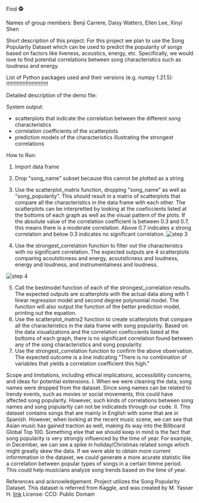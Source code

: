 Find 🕵️

Names of group members: Benji Carrere, Daisy Watters, Ellen Lee, Xinyi Shen 

Short description of this project: For this project we plan to use the Song Popularity Dataset which can be used to predict the popularity of songs based on factors like liveness, acoustics, energy, etc. Specifically, we would love to find potential correlations between song characteristics such as loudness and energy. 

List of Python packages used and their versions (e.g. numpy 1.21.5): !!!!!!!!!!!!!!!!!!!!!!!!!!!!

Detailed description of the demo file:

System output: 
 - scatterplots that indicate the correlation between the different song characteristics
 - correlation coefficients of the scatterplots
 - prediction models of the characteristics illustrating the strongest correlations 

How to Run:
1. Import data frame
2. Drop "song_name" subset because this cannot be plotted as a string 
3. Use the scatterplot_matrix function, dropping "song_name" as well as "song_popularity". This should result in a matrix of scatterplots that compare all the characteristics in the data frame with each other. The scatterplots can be interpretted by looking at the coeficcients listed at the bottoms of each graph as well as the visual pattern of the plots. If the absolute value of the correlation coefficient is between 0.3 and 0.7, this means there is a moderate correlation. Above 0.7 indicates a strong correlation and below 0.3 indicates no significant correlation.
![step 3](https://user-images.githubusercontent.com/114321320/205517811-5ad2978a-475d-4584-b89d-0ee519b2e8dc.png)



4. Use the strongest_correlation function to filter out the characteristcs with no significant correlation. The expected outputs are 4 scatterplots comparing acoutsticness and energy, acoutsticness and loudness, energy and loudness, and instrumentalness and loudness. 


![step 4](https://user-images.githubusercontent.com/114321320/205518052-e91987f1-f7e8-4137-a9fe-b675dd68536b.png)



5. Call the bestmodel function of each of the strongest_correlation results. The expected outputs are scatterplots with the actual data along with 1 linear regression model and second degree polynomial model. The function will also output the function of the better prediction model, printing out the equation.
6. Use the scatterplot_matrix2 function to create scatterplots that compare all the characteristics in the data frame with song popularity. Based on the data visualizations and the correlation coeficcients listed at the bottoms of each graph, there is no significant correlation found between any of the song characteristics and song popularity.
7. Use the strongest_correlation function to confirm the above observation. The expected outcome is a line indicating "There is no combination of variables that yields a correlation coefficient this high."


Scope and limitations, including ethical implications, accessibility concerns, and ideas for potential extensions.
I. When we were cleaning the data, song names were dropped from the dataset. Since song names can be related to trendy events, such as movies or social movements, this could have affected song popularity. However, such kinds of correlations between song names and song popularity can not be indicateds through our code. 
II. This dataset contains songs that are mainly in English with some that are in Spanish. However, when looking at the recent music scene, we can see that Asian music has gained traction as well, making its way into the Billboard Global Top 100. Something else that we should keep in mind is the fact that song popularity is very strongly influenced by the time of year. For example, in December, we can see a spike in holiday/Christmas related songs which might greatly skew the data. If we were able to obtain more current informmation in the dataset, we could generate a more acurate statistic like a correlation between popular types of songs in a certain timme period. This could help musicians analyze song trends based on the time of year. 

References and acknowledgement.
Project utilizes the Song Popularity Dataset. This dataset is referred from Kaggle, and was created by M. Yasser H. 
[link](https://www.kaggle.com/datasets/yasserh/song-popularity-dataset/discussion?resource=download)
License: CCO: Public Domain
